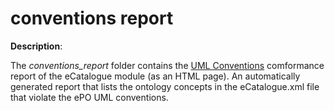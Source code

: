 # conventions report

**Description**:

The *conventions_report* folder contains the [UML Conventions](https://meaningfy-ws.github.io/model2owl-docs/public-review/uml/conceptual-model-conventions.html) comformance report of the eCatalogue module (as an HTML page). An automatically generated report that lists the ontology concepts in the eCatalogue.xml file that violate the ePO UML conventions.

